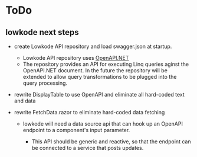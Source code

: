 ﻿# ToDo

## lowkode next steps

- create Lowkode API repository and load swagger.json at startup.
	- Lowkode API repository uses [OpenAPI.NET](https://github.com/microsoft/OpenAPI.NET)
	- The repository provides an API for executing Linq queries aginst the OpenAPI.NET 
	document.  In the future the repository will be extended to allow query transformations 
	to be plugged into the query processing.

- rewrite DisplayTable to use OpenAPI and eliminate all hard-coded text and data

- rewrite FetchData.razor to eliminate hard-coded data fetching

	- lowkode will need a data source api that can hook up an OpenAPI endpoint to a 
	component's input parameter.

		- This API should be generic and reactive, so that the endpoint can be connected to 
		a service that posts updates.

